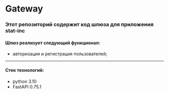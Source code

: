 # Gateway

### Этот репозиторий содержит код шлюза для приложения stat-inc

#### Шлюз реализует следующий функционал:

- авторизация и регистрация пользователей;

------

#### Стек технологий:

- python 3.10
- FastAPI 0.75.1

